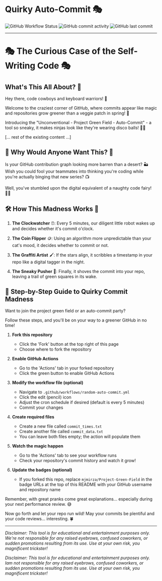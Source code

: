 # Quirky Auto-Commit 🎭

![GitHub Workflow Status](https://img.shields.io/github/actions/workflow/status/mjmirza/Project-Green-Field/random-auto-commit.yml?label=Quirky%20Commits)
![GitHub commit activity](https://img.shields.io/github/commit-activity/m/mjmirza/Project-Green-Field)
![GitHub last commit](https://img.shields.io/github/last-commit/mjmirza/Project-Green-Field)

---

# 🎭 The Curious Case of the Self-Writing Code 🎭

## What's This All About? 🤔

Hey there, code cowboys and keyboard warriors! 👋 

Welcome to the craziest corner of GitHub, where commits appear like magic and repositories grow greener than a veggie patch in spring! 🥬

Introducing the "Unconventional - Project Green Field - Auto-Commit" - a tool so sneaky, it makes ninjas look like they're wearing disco balls! 🕺✨

[... rest of the existing content ...]

## 🎯 Why Would Anyone Want This? 🧐

Is your GitHub contribution graph looking more barren than a desert? 🏜️ 
Wish you could fool your teammates into thinking you're coding while you're actually binging that new series? 📺

Well, you've stumbled upon the digital equivalent of a naughty code fairy! 🧚‍♂️

## 🛠 How This Madness Works 🎠

1. **The Clockwatcher** ⏰: Every 5 minutes, our diligent little robot wakes up and decides whether it's commit o'clock.

2. **The Coin Flipper** 🪙: Using an algorithm more unpredictable than your cat's mood, it decides whether to commit or not.

3. **The Graffiti Artist** 🖌️: If the stars align, it scribbles a timestamp in your repo like a digital tagger in the night.

4. **The Sneaky Pusher** 🥷: Finally, it shoves the commit into your repo, leaving a trail of green squares in its wake.
   

## 🚀 Step-by-Step Guide to Quirky Commit Madness

Want to join the project green field or an auto-commit party? 

Follow these steps, and you'll be on your way to a greener GitHub in no time!

1. **Fork this repository**
   - Click the 'Fork' button at the top right of this page
   - Choose where to fork the repository

2. **Enable GitHub Actions**
   - Go to the 'Actions' tab in your forked repository
   - Click the green button to enable GitHub Actions

3. **Modify the workflow file (optional)**
   - Navigate to `.github/workflows/random-auto-commit.yml`
   - Click the edit (pencil) icon
   - Adjust the cron schedule if desired (default is every 5 minutes)
   - Commit your changes

4. **Create required files**
   - Create a new file called `commit_times.txt`
   - Create another file called `commit_data.txt`
   - You can leave both files empty; the action will populate them

5. **Watch the magic happen**
   - Go to the 'Actions' tab to see your workflow runs
   - Check your repository's commit history and watch it grow!

6. **Update the badges (optional)**
   - If you forked this repo, replace `mjmirza/Project-Green-Field` in the badge URLs at the top of this README with your GitHub username and repository name

Remember, with great pranks come great explanations... especially during your next performance review. 😅

Now go forth and let your repo run wild! May your commits be plentiful and your code reviews... interesting. 🍀

---

*Disclaimer: This tool is for educational and entertainment purposes only. We're not responsible for any raised eyebrows, confused coworkers, or sudden promotions resulting from its use. Use at your own risk, you magnificent trickster!*

*Disclaimer: This tool is for educational and entertainment purposes only. Iam not responsible for any raised eyebrows, confused coworkers, or sudden promotions resulting from its use. Use at your own risk, you magnificent trickster!*
